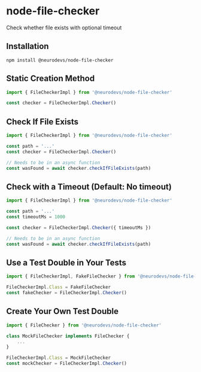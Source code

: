# node-file-checker
Check whether file exists with optional timeout

## Installation

`npm install @neurodevs/node-file-checker`

## Static Creation Method

```typescript
import { FileCheckerImpl } from '@neurodevs/node-file-checker'

const checker = FileCheckerImpl.Checker()
```

## Check If File Exists

```typescript
import { FileCheckerImpl } from '@neurodevs/node-file-checker'

const path = '...'
const checker = FileCheckerImpl.Checker()

// Needs to be in an async function
const wasFound = await checker.checkIfFileExists(path)
```

## Check with a Timeout (Default: No timeout)

```typescript
import { FileCheckerImpl } from '@neurodevs/node-file-checker'

const path = '...'
const timeoutMs = 1000

const checker = FileCheckerImpl.Checker({ timeoutMs })

// Needs to be in an async function
const wasFound = await checker.checkIfFileExists(path)
```


## Use a Test Double in Your Tests

```typescript
import { FileCheckerImpl, FakeFileChecker } from '@neurodevs/node-file-checker'

FileCheckerImpl.Class = FakeFileChecker
const fakeChecker = FileCheckerImpl.Checker()
```

## Create Your Own Test Double

```typescript
import { FileChecker } from '@neurodevs/node-file-checker'

class MockFileChecker implements FileChecker {
    ...
}

FileCheckerImpl.Class = MockFileChecker
const mockChecker = FileCheckerImpl.Checker()
```
